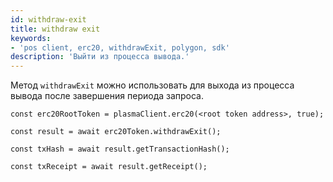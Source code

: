 ```yaml
---
id: withdraw-exit
title: withdraw exit
keywords:
- 'pos client, erc20, withdrawExit, polygon, sdk'
description: 'Выйти из процесса вывода.'
---
```


Метод `withdrawExit` можно использовать для выхода из процесса вывода после завершения периода запроса.

```
const erc20RootToken = plasmaClient.erc20(<root token address>, true);

const result = await erc20Token.withdrawExit();

const txHash = await result.getTransactionHash();

const txReceipt = await result.getReceipt();

```
